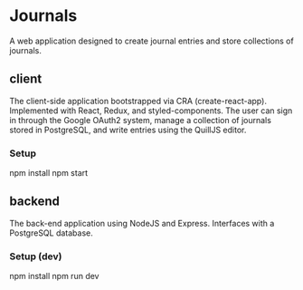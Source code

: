 # Journals
A web application designed to create journal entries and store collections of journals.

## client
The client-side application bootstrapped via CRA (create-react-app). Implemented with React, Redux, and styled-components. The user can sign in through the Google OAuth2 system, manage a collection of journals stored in PostgreSQL, and write entries using the QuillJS editor.

### Setup
npm install
npm start

## backend
The back-end application using NodeJS and Express. Interfaces with a PostgreSQL database. 

### Setup (dev)
npm install
npm run dev
